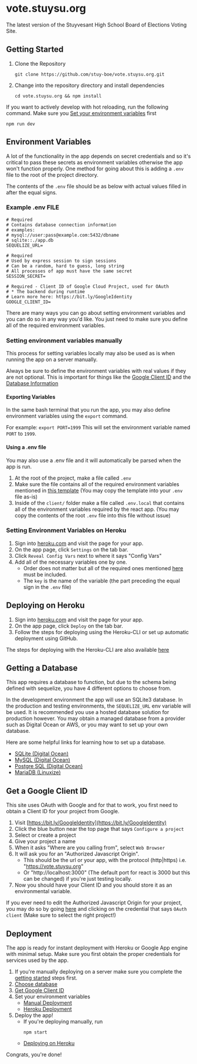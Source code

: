 # vote.stuysu.org
The latest version of the Stuyvesant High School Board of Elections Voting Site.

## Getting Started
1. Clone the Repository
    ```shell script
    git clone https://github.com/stuy-boe/vote.stuysu.org.git   
    ```
2. Change into the repository directory and install dependencies
    ```shell script
   cd vote.stuysu.org && npm install
    ```

If you want to actively develop with hot reloading, run the following command. Make sure you [Set your environment variables](#setting-environment-variables) first
```shell script
npm run dev
```

## Environment Variables
A lot of the functionality in the app depends on secret credentials and so it's critical to pass these secrets as environment variables otherwise the app won't function properly. One method for going about this is adding a `.env` file to the root of the project directory.
 
The contents of the `.env` file should be as below with actual values filled in after the equal signs.

### Example .env FILE
```dotenv
# Required
# Contains database connection information
# examples: 
# mysql://user:pass@example.com:5432/dbname
# sqlite::./app.db
SEQUELIZE_URL= 

# Required
# Used by express session to sign sessions
# Can be a random, hard to guess, long string
# All processes of app must have the same secret
SESSION_SECRET=

# Required - Client ID of Google Cloud Project, used for OAuth
# * The backend during runtime
# Learn more here: https://bit.ly/GoogleIdentity
GOOGLE_CLIENT_ID=
```
There are many ways you can go about setting environment variables and you can do so in any way you'd like. You just need to make sure you define all of the required environment variables.

### Setting environment variables manually
This process for setting variables locally may also be used as is when running the app on a server manually.

Always be sure to define the environment variables with real values if they are not optional. This is important for things like the [Google Client ID](#get-a-google-client-id) and the [Database Information](#getting-a-database)

#### Exporting Variables
In the same bash terminal that you run the app, you may also define environment variables using the `export` command.

For example: 
``export PORT=1999``
This will set the environment variable named `PORT` to `1999`.

#### Using a .env file
You may also use a .env file and it will automatically be parsed when the app is run. 

1. At the root of the project, make a file called `.env`
2. Make sure the file contains all of the required environment variables mentioned in [this template](#example-env-file) (You may copy the template into your `.env` file as-is)
3. Inside of the `client/` folder make a file called `.env.local` that contains all of the environment variables required by the react app. (You may copy the contents of the root `.env` file into this file without issue)

### Setting Environment Variables on Heroku
1. Sign into [heroku.com](https://heroku.com) and visit the page for your app.
2. On the app page, click `Settings` on the tab bar.
3. Click `Reveal Config Vars` next to where it says "Config Vars"
4. Add all of the necessary variables one by one. 
    * Order does not matter but all of the required ones mentioned [here](#environment-variables) must be included.
    * The `key` is the name of the variable (the part preceding the equal sign in the `.env` file)

## Deploying on Heroku
1. Sign into [heroku.com](https://heroku.com) and visit the page for your app.
2. On the app page, click `Deploy` on the tab bar.
3. Follow the steps for deploying using the Heroku-CLI or set up automatic deployment using GitHub.

The steps for deploying with the Heroku-CLI are also available [here](https://devcenter.heroku.com/articles/heroku-cli)     

## Getting a Database
This app requires a database to function, but due to the schema being defined with sequelize, you have 4 different options to choose from. 

In the development environment the app will use an SQLite3 database.
In the production and testing environments, the `SEQUELIZE_URL` env variable will be used.
It is recommended you use a hosted database solution for production however. You may obtain a managed database from a provider such as Digital Ocean or AWS, or you may want to set up your own database. 

Here are some helpful links for learning how to set up a database.

* [SQLite (Digital Ocean)](https://www.digitalocean.com/community/tutorials/how-and-when-to-use-sqlite)
* [MySQL (Digital Ocean)](https://www.digitalocean.com/community/tutorial_collections/6)
* [Postgre SQL (Digital Ocean)](https://www.digitalocean.com/community/tutorial_collections/91)
* [MariaDB (Linuxize)](https://linuxize.com/post/how-to-install-mariadb-on-ubuntu-18-04/)

## Get a Google Client ID
This site uses OAuth with Google and for that to work, you first need to obtain a Client ID for your project from Google.

1. Visit [https://bit.ly/GoogleIdentity](https://bit.ly/GoogleIdentity)
2. Click the blue button near the top page that says `Configure a project`
3. Select or create a project 
4. Give your project a name
5. When it asks "Where are you calling from", select `Web Browser`
6. It will ask you for an "Authorized Javascript Origin". 
    * This should be the url or your app, with the protocol (http|https) i.e. "https://vote.stuysu.org"
    * Or "http://localhost:3000" (The default port for react is 3000 but this can be changed) if you're just testing locally.
7. Now you should have your Client ID and you should store it as an environmental variable.

If you ever need to edit the Authorized Javascript Origin for your project, you may do so by going [here](https://console.developers.google.com/apis/credentials) and clicking on the credential that says `OAuth client` (Make sure to select the right project!)

## Deployment
The app is ready for instant deployment with Heroku or Google App engine with minimal setup. Make sure you first obtain the proper credentials for services used by the app.

1. If you're manually deploying on a server make sure you complete the [getting started](#getting-started)  steps first.
2. [Choose database](#getting-a-database)
3. [Get Google Client ID](#get-a-google-client-id)
4. Set your environment variables
    * [Manual Deployment](#setting-environment-variables-manually)
    * [Heroku Deployment](#setting-environment-variables-on-heroku)
5. Deploy the app!
    * If you're deploying manually, run
        ```shell script
        npm start 
        ```
    * [Deploying on Heroku](#deploying-on-heroku)

Congrats, you're done!
